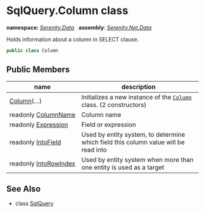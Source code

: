 # SqlQuery.Column class
**namespace:** *[Serenity.Data](../README.md#serenity.data-namespace)*   **assembly**: *[Serenity.Net.Data](../README.md)*

Holds information about a column in SELECT clause.

```csharp
public class Column
```

## Public Members

| name | description |
| --- | --- |
| [Column](SqlQuery.Column/Column.md)(…) | Initializes a new instance of the [`Column`](SqlQuery.Column.md) class. (2 constructors) |
| readonly [ColumnName](SqlQuery.Column/ColumnName.md) | Column name |
| readonly [Expression](SqlQuery.Column/Expression.md) | Field or expression |
| readonly [IntoField](SqlQuery.Column/IntoField.md) | Used by entity system, to determine which field this column value will be read into |
| readonly [IntoRowIndex](SqlQuery.Column/IntoRowIndex.md) | Used by entity system when more than one entity is used as a target |

## See Also

* class [SqlQuery](SqlQuery.md)